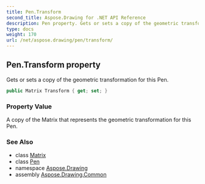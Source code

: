 ```yaml
---
title: Pen.Transform
second_title: Aspose.Drawing for .NET API Reference
description: Pen property. Gets or sets a copy of the geometric transformation for this Pen
type: docs
weight: 170
url: /net/aspose.drawing/pen/transform/
---
```

## Pen.Transform property

Gets or sets a copy of the geometric transformation for this Pen.

```csharp
public Matrix Transform { get; set; }
```

### Property Value

A copy of the Matrix that represents the geometric transformation for this Pen.

### See Also

* class [Matrix](../../../aspose.drawing.drawing2d/matrix/)
* class [Pen](../)
* namespace [Aspose.Drawing](../../pen/)
* assembly [Aspose.Drawing.Common](../../../)


